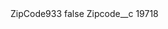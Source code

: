 <?xml version="1.0" encoding="UTF-8"?>
<CustomMetadata xmlns="http://soap.sforce.com/2006/04/metadata" xmlns:xsi="http://www.w3.org/2001/XMLSchema-instance" xmlns:xsd="http://www.w3.org/2001/XMLSchema">
    <label>ZipCode933</label>
    <protected>false</protected>
    <values>
        <field>Zipcode__c</field>
        <value xsi:type="xsd:string">19718</value>
    </values>
</CustomMetadata>
